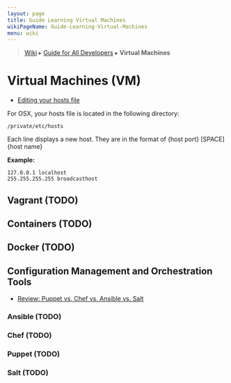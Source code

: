 ```yaml
---
layout: page
title: Guide Learning Virtual Machines
wikiPageName: Guide-Learning-Virtual-Machines
menu: wiki
---
```


> [Wiki](Home) ▸ [Guide for All Developers](Guide-for-All-Developers) ▸ **Virtual Machines**

# Virtual Machines (VM)

* [Editing your hosts file](http://www.tekrevue.com/tip/edit-hosts-file-mac-os-x/)

For OSX, your hosts file is located in the following directory:

```
/private/etc/hosts
```

Each line displays a new host. They are in the format of {host port} [SPACE] {host name}

**Example:**

```
127.0.0.1 localhost
255.255.255.255	broadcasthost
```

## Vagrant (TODO)

## Containers (TODO)

## Docker (TODO)

## Configuration Management and Orchestration Tools

* [Review: Puppet vs. Chef vs. Ansible vs. Salt](http://www.infoworld.com/article/2609482/data-center/data-center-review-puppet-vs-chef-vs-ansible-vs-salt.html)

### Ansible (TODO)
### Chef (TODO)
### Puppet (TODO)
### Salt (TODO)
